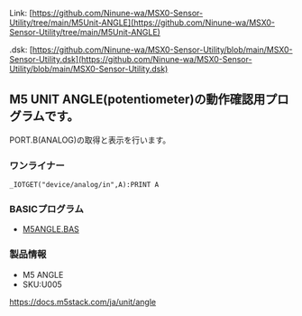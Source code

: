 Link:
[https://github.com/Ninune-wa/MSX0-Sensor-Utility/tree/main/M5Unit-ANGLE](https://github.com/Ninune-wa/MSX0-Sensor-Utility/tree/main/M5Unit-ANGLE)

.dsk:
[https://github.com/Ninune-wa/MSX0-Sensor-Utility/blob/main/MSX0-Sensor-Utility.dsk](https://github.com/Ninune-wa/MSX0-Sensor-Utility/blob/main/MSX0-Sensor-Utility.dsk)
## M5 UNIT ANGLE(potentiometer)の動作確認用プログラムです。

PORT.B(ANALOG)の取得と表示を行います。

### ワンライナー
```
_IOTGET("device/analog/in",A):PRINT A
```
### BASICプログラム
- [M5ANGLE.BAS](https://github.com/Ninune-wa/MSX0-Sensor-Utility/blob/main/M5Unit-ANGLE/M5ANGLE.BAS)



### 製品情報
- M5 ANGLE 
- SKU:U005

https://docs.m5stack.com/ja/unit/angle
